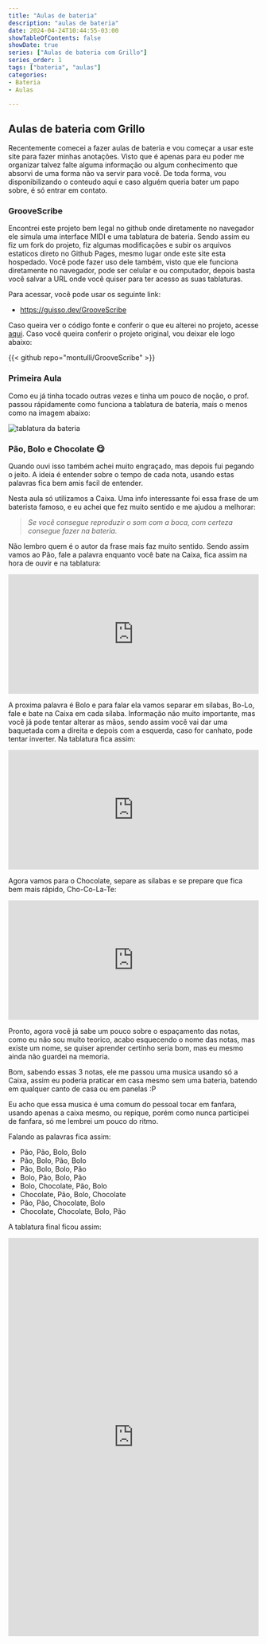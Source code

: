 ```yaml
---
title: "Aulas de bateria"
description: "aulas de bateria"
date: 2024-04-24T10:44:55-03:00
showTableOfContents: false
showDate: true
series: ["Aulas de bateria com Grillo"]
series_order: 1
tags: ["bateria", "aulas"]
categories:
- Bateria
- Aulas

---
```


## **Aulas de bateria com Grillo**

Recentemente comecei a fazer aulas de bateria e vou começar a usar este site para fazer minhas anotações. Visto que é apenas para eu poder me organizar talvez falte alguma informação ou algum conhecimento que absorvi de uma forma não va servir para você.
De toda forma, vou disponibilizando o conteudo aqui e caso alguém queria bater um papo sobre, é só entrar em contato.

### GrooveScribe

Encontrei este projeto bem legal no github onde diretamente no navegador ele simula uma interface MIDI e uma tablatura de bateria. Sendo assim eu fiz um fork do projeto, fiz algumas modificações e subir os arquivos estaticos direto no Github Pages, mesmo lugar onde este site esta hospedado.
Você pode fazer uso dele também, visto que ele funciona diretamente no navegador, pode ser celular e ou computador, depois basta você salvar a URL onde você quiser para ter acesso as suas tablaturas.

Para acessar, você pode usar os seguinte link:
- https://guisso.dev/GrooveScribe

Caso queira ver o código fonte e conferir o que eu alterei no projeto, acesse [aqui](https://github/fguisso/GrooveScribe). Caso você queira conferir o projeto original, vou deixar ele logo abaixo:

{{< github repo="montulli/GrooveScribe" >}}

### Primeira Aula

Como eu já tinha tocado outras vezes e tinha um pouco de noção, o prof. passou rápidamente como funciona a tablatura de bateria, mais o menos como na imagem abaixo:

![tablatura da bateria](https://lh5.googleusercontent.com/Hg0-vbvXRn9IOjX09wlPdhMmAfuxfVTt0rFisrH_hXXw-W0Q4MKiHaBRaa-Ilv43xbChxcvjQTTNd0PMlktMseW1izkzDNuCrt_RrjQXyFZat_IiFCupaw8SQXS-iWywipbKzqxL)

### Pão, Bolo e Chocolate 😋

Quando ouvi isso também achei muito engraçado, mas depois fui pegando o jeito. A ideia é entender sobre o tempo de cada nota, usando estas palavras fica bem amis facil de entender.

Nesta aula só utilizamos a Caixa. Uma info interessante foi essa frase de um baterista famoso, e eu achei que fez muito sentido e me ajudou a melhorar:

> *Se você consegue reproduzir o som com a boca, com certeza consegue fazer na bateria.*

Não lembro quem é o autor da frase mais faz muito sentido. Sendo assim vamos ao Pão, fale a palavra enquanto você bate na Caixa, fica assim na hora de ouvir e na tablatura:

<iframe width="100%" height="240" src="https://guisso.dev/GrooveScribe/GrooveEmbed.html?TimeSig=4/4&Div=16&Tempo=80&Measures=1&H=|----------------|&S=|O---------------|&K=|----------------|" frameborder="0" ></iframe>

A proxima palavra é Bolo e para falar ela vamos separar em sílabas, Bo-Lo, fale e bate na Caixa em cada sílaba. Informação não muito importante, mas você já pode tentar alterar as mãos, sendo assim você vai dar uma baquetada com a direita e depois com a esquerda, caso for canhato, pode tentar inverter. Na tablatura fica assim:

<iframe width="100%" height="240" src="https://guisso.dev/GrooveScribe/GrooveEmbed.html?TimeSig=4/4&Div=16&Tempo=79&Measures=1&H=|----------------|&S=|O-O-------------|&K=|----------------|" frameborder="0" ></iframe>

Agora vamos para o Chocolate, separe as sílabas e se prepare que fica bem mais rápido, Cho-Co-La-Te:

<iframe width="100%" height="240" src="https://guisso.dev/GrooveScribe/GrooveEmbed.html?TimeSig=4/4&Div=16&Tempo=79&Measures=1&H=|----------------|&S=|OOOO------------|&K=|----------------|" frameborder="0" ></iframe>

Pronto, agora você já sabe um pouco sobre o espaçamento das notas, como eu não sou muito teorico, acabo esquecendo o nome das notas, mas existe um nome, se quiser aprender certinho seria bom, mas eu mesmo ainda não guardei na memoria.

Bom, sabendo essas 3 notas, ele me passou uma musica usando só a Caixa, assim eu poderia praticar em casa mesmo sem uma bateria, batendo em qualquer canto de casa ou em panelas :P

Eu acho que essa musica é uma comum do pessoal tocar em fanfara, usando apenas a caixa mesmo, ou repique, porém como nunca participei de fanfara, só me lembrei um pouco do ritmo.

Falando as palavras fica assim:

- Pão, Pão, Bolo, Bolo
- Pão, Bolo, Pão, Bolo
- Pão, Bolo, Bolo, Pão
- Bolo, Pão, Bolo, Pão
- Bolo, Chocolate, Pão, Bolo
- Chocolate, Pão, Bolo, Chocolate
- Pão, Pão, Chocolate, Bolo
- Chocolate, Chocolate, Bolo, Pão

A tablatura final ficou assim:

<iframe width="100%" height="800" src="https://guisso.dev/GrooveScribe/GrooveEmbed.html?TimeSig=4/4&Div=16&Tempo=79&Measures=8&H=|----------------|----------------|----------------|----------------|----------------|----------------|----------------|----------------|&S=|O---O---O-O-O-O-|O---O-O-O---O-O-|O---O-O-O-O-O---|O-O-O---O-O-O---|O-O-OOOOO---O-O-|OOOOO---O-O-OOOO|O---O---OOOOO-O-|OOOOOOOOO-O-O---|&K=|----------------|----------------|----------------|----------------|----------------|----------------|----------------|----------------|" frameborder="0" ></iframe>
